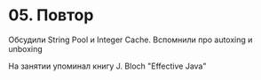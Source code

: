 # 05. Повтор

Обсудили String Pool и Integer Cache. Вспомнили про autoxing и unboxing

На занятии упоминал книгу J. Bloch "Effective Java"
